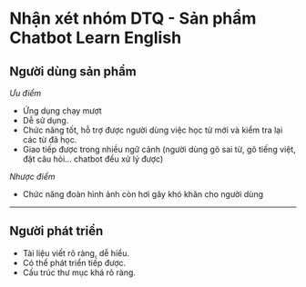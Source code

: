 ﻿# Nhận xét nhóm DTQ - Sản phẩm Chatbot Learn English

## Người dùng sản phẩm
*Ưu điểm*

- Ứng dụng chạy mượt
- Dễ sử dụng.
- Chức năng tốt, hỗ trợ được người dùng việc học từ mới và kiểm tra lại các từ đã học.
- Giao tiếp được trong nhiều ngữ cảnh (người dùng gõ sai từ, gõ tiếng việt, đặt câu hỏi... chatbot đều xử lý được)

*Nhược điểm*

- Chức năng đoàn hình ảnh còn hơi gây khó khăn cho người dùng 

----
## Người phát triển

- Tài liệu viết rõ ràng, dễ hiểu.
- Có thể phát triển tiếp được.
- Cấu trúc thư mục khá rõ ràng.
